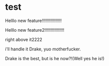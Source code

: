 # test



Helllo new feature!!!!!!!!!!!!!!!!



Helllo new feature2!!!!!!!!!!!!!!!!


right above it2222

i'll handle it Drake, yuo motherfucker.

Drake is the best, but is he now?!(Well yes he is!)
